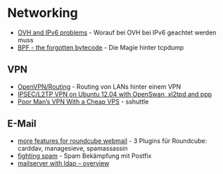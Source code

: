 # Networking


* [OVH and IPv6 problems](http://gstlt.info/2012/06/ovh-and-ipv6-problems/) - Worauf bei OVH bei IPv6 geachtet werden muss
* [BPF - the forgotten bytecode](http://blog.cloudflare.com/bpf-the-forgotten-bytecode) - Die Magie hinter tcpdump


## VPN

* [OpenVPN/Routing](http://www.secure-computing.net/wiki/index.php/OpenVPN/Routing) - Routing von LANs hinter einem VPN
* [IPSEC/L2TP VPN on Ubuntu 12.04 with OpenSwan, xl2tpd and ppp](https://raymii.org/s/tutorials/IPSEC_L2TP_vpn_with_Ubuntu_12.04.html)
* [Poor Man’s VPN With a Cheap VPS](http://longren.io/poor-mans-vpn-with-a-cheap-vps/) - sshuttle

## E-Mail

* [more features for roundcube webmail](http://www.cbjck.de/2013/01/30/more-features-for-roundcubewebmail-client/) - 3 Plugins für Roundcube: carddav, managesieve, spamassassin
* [fighting spam](http://www.cbjck.de/2012/05/04/fighting-spam-2/) - Spam Bekämpfung mit Postfix
* [mailserver with ldap – overview](http://www.cbjck.de/2011/12/12/mailserver-with-ldap-overview/)

